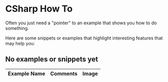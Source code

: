 # CSharp How To

Often you just need a "pointer" to an example that shows you how to do something.

Here are some snippets or examples that highlight interesting features that may help you:

## No examples or snippets yet

| Example Name | Comments | Image |
| -------------- | ---------------------- | ------- |
